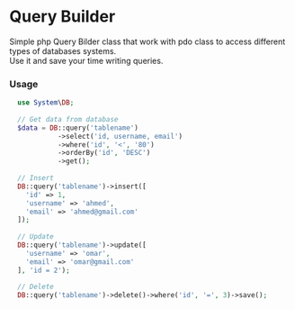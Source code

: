 # Query Builder
Simple php Query Bilder class that work with pdo class to access different types of databases systems.<br/>
Use it and save your time writing queries.<br/>

### Usage
``` php
  use System\DB;
  
  // Get data from database
  $data = DB::query('tablename')
            ->select('id, username, email')
            ->where('id', '<', '80')
            ->orderBy('id', 'DESC')
            ->get();
            
  // Insert
  DB::query('tablename')->insert([
    'id' => 1,
    'username' => 'ahmed',
    'email' => 'ahmed@gmail.com'
  ]);
  
  // Update
  DB::query('tablename')->update([
    'username' => 'omar',
    'email' => 'omar@gmail.com'
  ], 'id = 2');
  
  // Delete
  DB::query('tablename')->delete()->where('id', '=', 3)->save();
```
